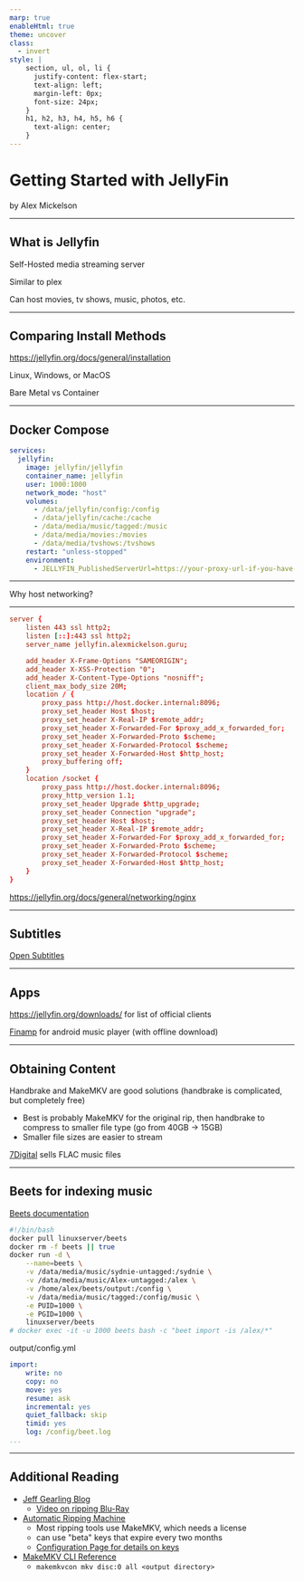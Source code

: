 ```yaml
---
marp: true
enableHtml: true
theme: uncover
class:
  - invert
style: |
    section, ul, ol, li {
      justify-content: flex-start;
      text-align: left;
      margin-left: 0px;
      font-size: 24px;
    }
    h1, h2, h3, h4, h5, h6 {
      text-align: center;
    }
---
```


# Getting Started with JellyFin 

by Alex Mickelson

---

## What is Jellyfin

Self-Hosted media streaming server

Similar to plex

Can host movies, tv shows, music, photos, etc.

---

## Comparing Install Methods

<https://jellyfin.org/docs/general/installation>

Linux, Windows, or MacOS

Bare Metal vs Container

---

## Docker Compose

```yml
services:
  jellyfin:
    image: jellyfin/jellyfin
    container_name: jellyfin
    user: 1000:1000
    network_mode: "host"
    volumes:
      - /data/jellyfin/config:/config
      - /data/jellyfin/cache:/cache
      - /data/media/music/tagged:/music
      - /data/media/movies:/movies
      - /data/media/tvshows:/tvshows
    restart: "unless-stopped"
    environment:
      - JELLYFIN_PublishedServerUrl=https://your-proxy-url-if-you-have-one
```

---

Why host networking?

---

```conf
server {
    listen 443 ssl http2;
    listen [::]:443 ssl http2;
    server_name jellyfin.alexmickelson.guru;

    add_header X-Frame-Options "SAMEORIGIN";
    add_header X-XSS-Protection "0";
    add_header X-Content-Type-Options "nosniff";
    client_max_body_size 20M;
    location / {
        proxy_pass http://host.docker.internal:8096;
        proxy_set_header Host $host;
        proxy_set_header X-Real-IP $remote_addr;
        proxy_set_header X-Forwarded-For $proxy_add_x_forwarded_for;
        proxy_set_header X-Forwarded-Proto $scheme;
        proxy_set_header X-Forwarded-Protocol $scheme;
        proxy_set_header X-Forwarded-Host $http_host;
        proxy_buffering off;
    }
    location /socket {
        proxy_pass http://host.docker.internal:8096;
        proxy_http_version 1.1;
        proxy_set_header Upgrade $http_upgrade;
        proxy_set_header Connection "upgrade";
        proxy_set_header Host $host;
        proxy_set_header X-Real-IP $remote_addr;
        proxy_set_header X-Forwarded-For $proxy_add_x_forwarded_for;
        proxy_set_header X-Forwarded-Proto $scheme;
        proxy_set_header X-Forwarded-Protocol $scheme;
        proxy_set_header X-Forwarded-Host $http_host;
    }
}
```

<https://jellyfin.org/docs/general/networking/nginx>

---

## Subtitles

[Open Subtitles](https://www.opensubtitles.org/en/search/sublang-en)

---

## Apps

<https://jellyfin.org/downloads/> for list of official clients

[Finamp](https://github.com/jmshrv/finamp) for android music player (with offline download)

---

## Obtaining Content

Handbrake and MakeMKV are good solutions (handbrake is complicated, but completely free)
- Best is probably MakeMKV for the original rip, then handbrake to compress to smaller file type (go from 40GB -> 15GB)
- Smaller file sizes are easier to stream

[7Digital](https://us.7digital.com/) sells FLAC music files


---

## Beets for indexing music


[Beets documentation](https://beets.readthedocs.io/en/stable/guides/index.html)

```bash
#!/bin/bash
docker pull linuxserver/beets
docker rm -f beets || true
docker run -d \
    --name=beets \
    -v /data/media/music/sydnie-untagged:/sydnie \
    -v /data/media/music/Alex-untagged:/alex \
    -v /home/alex/beets/output:/config \
    -v /data/media/music/tagged:/config/music \
    -e PUID=1000 \
    -e PGID=1000 \
    linuxserver/beets
# docker exec -it -u 1000 beets bash -c "beet import -is /alex/*"
```

output/config.yml
```yml
import:
    write: no
    copy: no
    move: yes
    resume: ask
    incremental: yes
    quiet_fallback: skip
    timid: yes
    log: /config/beet.log
...
```
---

## Additional Reading

- [Jeff Gearling Blog](https://www.jeffgeerling.com/blog/2022/why-i-use-jellyfin-my-home-media-library)
    - [Video on ripping Blu-Ray](https://www.youtube.com/watch?v=RZ8ijmy3qPo)
- [Automatic Ripping Machine](https://github.com/automatic-ripping-machine/automatic-ripping-machine/)
    - Most ripping tools use MakeMKV, which needs a license
    - can use "beta" keys that expire every two months
    - [Configuration Page for details on keys](https://github.com/automatic-ripping-machine/automatic-ripping-machine/wiki/Configuring-ARM)
- [MakeMKV CLI Reference](https://www.makemkv.com/developers/usage.txt)
  - `makemkvcon mkv disc:0 all <output directory>`